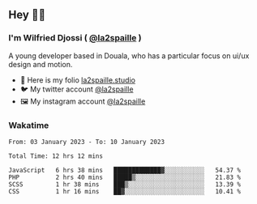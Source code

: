 ## Hey 👋🏾
### I'm Wilfried Djossi ( <a href="https://twitter.com/la2spaille/" target="_blank">@la2spaille</a> )
A young developer based in Douala, who has a particular focus on ui/ux design and motion.

- 🎨 Here is my folio [la2spaille.studio](https://la2spaille.studio/)
- 🐦 My twitter account [@la2spaille](https://twitter.com/la2spaille/)
- 🖼 My instagram account [@la2spaille](https://www.instagram.com/la2spaille/)

### Wakatime
<!--START_SECTION:waka-->

```text
From: 03 January 2023 - To: 10 January 2023

Total Time: 12 hrs 12 mins

JavaScript   6 hrs 38 mins   █████████████▓░░░░░░░░░░░   54.37 %
PHP          2 hrs 40 mins   █████▒░░░░░░░░░░░░░░░░░░░   21.83 %
SCSS         1 hr 38 mins    ███▒░░░░░░░░░░░░░░░░░░░░░   13.39 %
CSS          1 hr 16 mins    ██▓░░░░░░░░░░░░░░░░░░░░░░   10.41 %
```

<!--END_SECTION:waka-->
<!--
**la2spaille/la2spaille** is a ✨ _special_ ✨ repository because its `README.md` (this file) appears on your GitHub profile.

Here are some ideas to get you started:

- 🔭 I’m currently working on ...
- 🌱 I’m currently learning ...
- 👯 I’m looking to collaborate on ...
- 🤔 I’m looking for help with ...
- 💬 Ask me about ...
- 📫 How to reach me: ...
- 😄 Pronouns: ...
- ⚡ Fun fact: ...
-->
